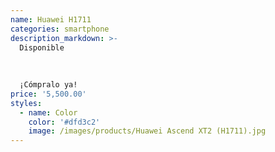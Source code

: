 ```yaml
---
name: Huawei H1711
categories: smartphone
description_markdown: >-
  Disponible 
  
  
  
  ¡Cómpralo ya!
price: '5,500.00'
styles:
  - name: Color
    color: '#dfd3c2'
    image: /images/products/Huawei Ascend XT2 (H1711).jpg
---
```

